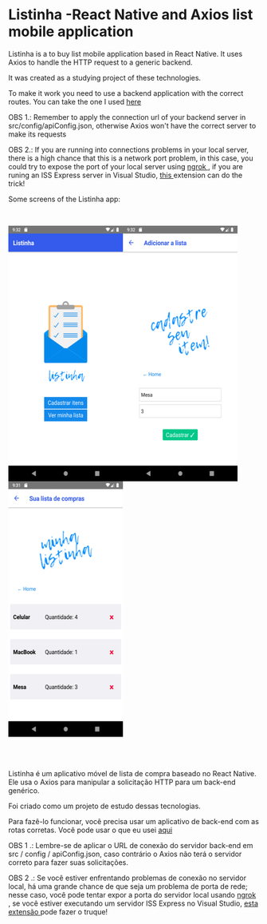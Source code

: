 # Listinha -React Native and Axios list mobile application

Listinha is a to buy list mobile application based in React Native. It uses Axios to handle the HTTP request to a generic backend.

It was created as a studying project of these technologies.

To make it work you need to use a backend application with the correct routes. You can take the one I used <a href="https://github.com/conradoalexsander/software-residency/tree/master/M%C3%B3dulo%20Avan%C3%A7ado/dotNET/Trabalho%20Final" alt="generic backend for testing purposes">here </a>

OBS 1.: Remember to apply the connection url of your backend server in src/config/apiConfig.json, otherwise Axios won't have the correct server to make its requests

OBS 2.: If you are running into connections problems in your local server, there is a high chance that this is a network port problem, in this case, you could try to expose the port of your local server using <a href="https://ngrok.com/">ngrok </a>, if you are runing an ISS Express server in Visual Studio, <a href="https://marketplace.visualstudio.com/items?itemName=DavidProthero.NgrokExtensions">this </a> extension can do the trick!

Some screens of the Listinha app:


<br>



<img
src="example_img/tela_home.png"
raw=true
alt="Home screen" 
height="512px" 
width="230px"
align="left"
/>

<img
src="example_img/tela_cadastro.png"
raw=true
alt="Add new item screen" 
height="512px" 
width="230px"
align="left"
/>


<img
src="example_img/tela_lista.png"
raw=true
alt="List screen" 
height="512px" 
width="230px"
/>

<br>
<br>


Listinha é um aplicativo móvel de lista de compra baseado no React Native. Ele usa o Axios para manipular a solicitação HTTP para um back-end genérico.

Foi criado como um projeto de estudo dessas tecnologias.

Para fazê-lo funcionar, você precisa usar um aplicativo de back-end com as rotas corretas. Você pode usar o que eu usei <a href = "https://github.com/conradoalexsander/software-residency/tree/master/M%C3%B3dulo%20Avan%C3%A7ado/dotNET/Trabalho%20Final" alt = "back-end genérico para fins de teste"> aqui </a>

OBS 1 .: Lembre-se de aplicar o URL de conexão do servidor back-end em src / config / apiConfig.json, caso contrário o Axios não terá o servidor correto para fazer suas solicitações.

OBS 2 .: Se você estiver enfrentando problemas de conexão no servidor local, há uma grande chance de que seja um problema de porta de rede; nesse caso, você pode tentar expor a porta do servidor local usando <a href = " https://ngrok.com/">ngrok </a>, se você estiver executando um servidor ISS Express no Visual Studio, <a href = "https://marketplace.visualstudio.com/items?itemName=DavidProthero.NgrokExtensions "> esta extensão </a> pode fazer o truque!




